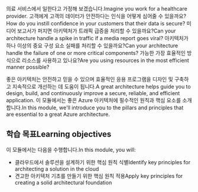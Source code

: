 <span data-ttu-id="4d6bf-101">의료 서비스에서 일한다고 가정해 보겠습니다.</span><span class="sxs-lookup"><span data-stu-id="4d6bf-101">Imagine you work for a healthcare provider.</span></span> <span data-ttu-id="4d6bf-102">고객에게 고객의 데이터가 안전하다는 인식을 어떻게 심어줄 수 있을까요?</span><span class="sxs-lookup"><span data-stu-id="4d6bf-102">How do you instill confidence in your customers that their data is secure?</span></span> <span data-ttu-id="4d6bf-103">미디어 보고서가 퍼지면 아키텍처가 트래픽 급증을 처리할 수 있을까요?</span><span class="sxs-lookup"><span data-stu-id="4d6bf-103">Can your architecture handle a spike in traffic if a media report goes viral?</span></span> <span data-ttu-id="4d6bf-104">아키텍처가 하나 이상의 중요 구성 요소 실패를 처리할 수 있을까요?</span><span class="sxs-lookup"><span data-stu-id="4d6bf-104">Can your architecture handle the failure of one or more critical components?</span></span> <span data-ttu-id="4d6bf-105">가능한 가장 효율적인 방식으로 리소스를 사용하고 있나요?</span><span class="sxs-lookup"><span data-stu-id="4d6bf-105">Are you using resources in the most efficient manner possible?</span></span>

<span data-ttu-id="4d6bf-106">좋은 아키텍처는 안전하고 믿을 수 있으며 효율적인 응용 프로그램을 디자인 및 구축하고 지속적으로 개선하는 데 도움이 됩니다.</span><span class="sxs-lookup"><span data-stu-id="4d6bf-106">A great architecture helps guide you to design, build, and continuously improve a secure, reliable, and efficient application.</span></span> <span data-ttu-id="4d6bf-107">이 모듈에서는 좋은 Azure 아키텍처에 필수적인 원칙과 핵심 요소를 소개합니다.</span><span class="sxs-lookup"><span data-stu-id="4d6bf-107">In this module, we'll introduce you to the pillars and principles that are essential to a great Azure architecture.</span></span>

## <a name="learning-objectives"></a><span data-ttu-id="4d6bf-108">학습 목표</span><span class="sxs-lookup"><span data-stu-id="4d6bf-108">Learning objectives</span></span>

<span data-ttu-id="4d6bf-109">이 모듈에서는 다음을 수행합니다.</span><span class="sxs-lookup"><span data-stu-id="4d6bf-109">In this module, you will:</span></span>
- <span data-ttu-id="4d6bf-110">클라우드에서 솔루션을 설계하기 위한 핵심 원칙 식별</span><span class="sxs-lookup"><span data-stu-id="4d6bf-110">Identify key principles for architecting a solution in the cloud</span></span>
- <span data-ttu-id="4d6bf-111">견고한 아키텍처 기초를 만들기 위한 핵심 원칙 적용</span><span class="sxs-lookup"><span data-stu-id="4d6bf-111">Apply key principles for creating a solid architectural foundation</span></span>
